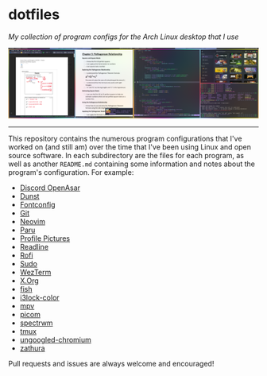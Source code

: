 # dotfiles

*My collection of program configs for the Arch Linux desktop that I use*

![Screenshot of the configured desktop](screenshot.png)

---

This repository contains the numerous program configurations that I've worked on (and still am) over the time that I've been using Linux and open source software. In each subdirectory are the files for each program, as well as another `README.md` containing some information and notes about the program's configuration. For example:

+ [Discord OpenAsar](discord-openasar/)
+ [Dunst](dunst/)
+ [Fontconfig](fontconfig/)
+ [Git](git/)
+ [Neovim](nvim/)
+ [Paru](paru/)
+ [Profile Pictures](pfp/)
+ [Readline](readline/)
+ [Rofi](rofi/)
+ [Sudo](sudo/)
+ [WezTerm](wezterm/)
+ [X.Org](xorg/)
+ [fish](fish/)
+ [i3lock-color](i3lock-color/)
+ [mpv](mpv/)
+ [picom](picom/)
+ [spectrwm](spectrwm/)
+ [tmux](tmux/)
+ [ungoogled-chromium](ungoogled-chromium/)
+ [zathura](zathura/)

Pull requests and issues are always welcome and encouraged!
